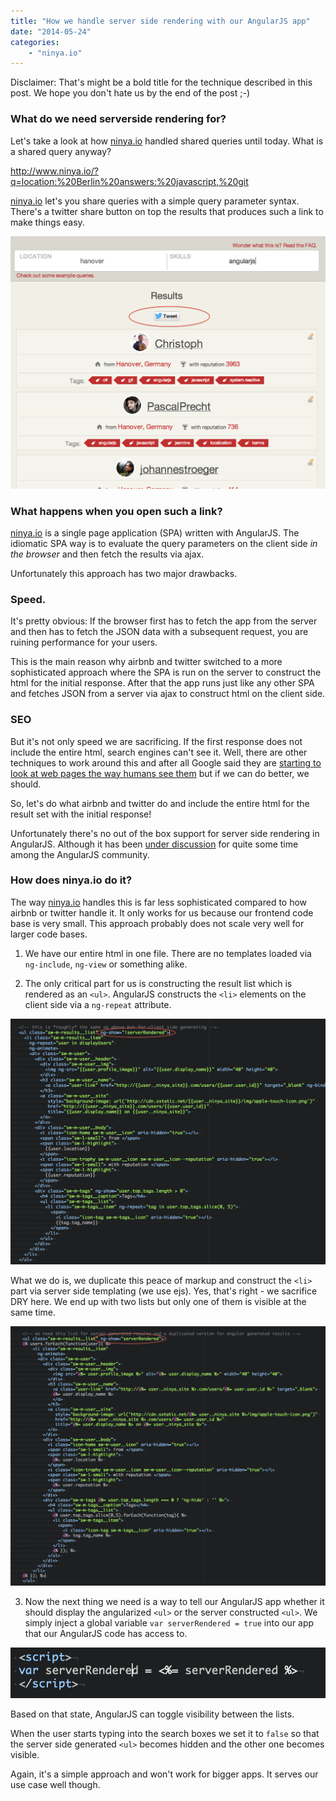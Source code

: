 ```yaml
---
title: "How we handle server side rendering with our AngularJS app"
date: "2014-05-24"
categories:
    - "ninya.io"
---
```


Disclaimer: That's might be a bold title for the technique described in this post. We hope you don't
hate us by the end of the post ;-)

### What do we need serverside rendering for?

Let's take a look at how [ninya.io](http://www.ninya.io) handled shared queries until today. What is a shared query anyway?

http://www.ninya.io/?q=location:%20Berlin%20answers:%20javascript,%20git

[ninya.io](http://www.ninya.io) let's you share queries with a simple query parameter syntax. There's a twitter share
button on top the results that produces such a link to make things easy.

![share button](/how-we-handle-server-side-rendering-with-our-angularjs-app/share_button.png)

### What happens when you open such a link?

[ninya.io](http://www.ninya.io) is a single page application (SPA) written with AngularJS. The idiomatic SPA way
is to evaluate the query parameters on the client side *in the browser* and then fetch the
results via ajax.

Unfortunately this approach has two major drawbacks.

### Speed.

It's pretty obvious: If the browser first has to fetch the app from the server and then has to fetch the
JSON data with a subsequent request, you are ruining performance for your users.

This is the main reason why airbnb and twitter switched to a more sophisticated approach where the
SPA is run on the server to construct the html for the initial response. After that the app runs just
like any other SPA and fetches JSON from a server via ajax to construct html on the client side.

### SEO

But it's not only speed we are sacrificing. If the first response does not include the entire html, search engines
can't see it. Well, there are other techniques to work around this and after all Google said they are
[starting to look at web pages the way humans see them](http://googlewebmastercentral.blogspot.de/2014/05/understanding-web-pages-better.html)
but if we can do better, we should.

So, let's do what airbnb and twitter do and include the entire html for the result set with the initial response!

Unfortunately there's no out of the box support for server side rendering in AngularJS. Although it has been [under discussion](https://github.com/angular/angular.js/issues/2104)
for quite some time among the AngularJS community.

### How does ninya.io do it?

The way [ninya.io](http://www.ninya.io) handles this is far less sophisticated compared to how airbnb or twitter handle it. It only
works for us because our frontend code base is very small. This approach probably does not scale very well
for larger code bases.

1. We have our entire html in one file. There are no templates loaded via `ng-include`, `ng-view` or something alike.

2. The only critical part for us is constructing the result list which is rendered as an `<ul>`. AngularJS constructs
the `<li>` elements on the client side via a `ng-repeat` attribute.

![client side list](/how-we-handle-server-side-rendering-with-our-angularjs-app/client_list.png)

What we do is, we duplicate this peace of markup and construct the `<li>` part via server side templating (we use ejs).
Yes, that's right - we sacrifice DRY here. We end up with two lists but only one of them is visible at the same time.

![server side list](/how-we-handle-server-side-rendering-with-our-angularjs-app/server_list.png)

3. Now the next thing we need is a way to tell our AngularJS app whether it should display the angularized `<ul>` or the
server constructed `<ul>`. We simply inject a global variable `var serverRendered = true` into our app that our AngularJS
code has access to.

![injected variable](/how-we-handle-server-side-rendering-with-our-angularjs-app/serverRendered.png)

Based on that state, AngularJS can toggle visibility between the lists.

When the user starts typing into the search boxes we set it to `false` so that the server side generated `<ul>`
becomes hidden and the other one becomes visible.

Again, it's a simple approach and won't work for bigger apps. It serves our use case well though.
